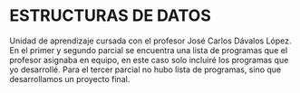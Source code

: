 # ESTRUCTURAS DE DATOS
Unidad de aprendizaje cursada con el profesor José Carlos Dávalos López.
En el primer y segundo parcial se encuentra una lista de programas que el profesor asignaba en equipo, en este caso solo incluiré los programas que yo desarrollé.
Para el tercer parcial no hubo lista de programas, sino que desarrollamos un proyecto final.